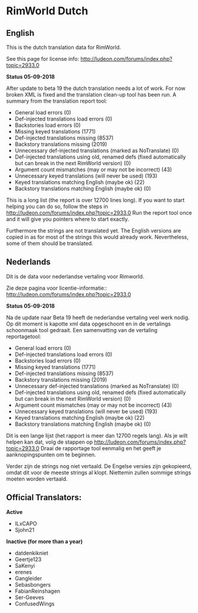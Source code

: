 # RimWorld Dutch
## English
This is the dutch translation data for RimWorld.

See this page for license info:
http://ludeon.com/forums/index.php?topic=2933.0

**Status 05-09-2018**

After update to beta 19 the dutch translation needs a lot of work.
For now broken XML is fixed and the translation clean-up tool has been run.
A summary from the translation report tool:
- General load errors (0)
- Def-injected translations load errors (0)
- Backstories load errors (0)
- Missing keyed translations (1771)
- Def-injected translations missing (8537)
- Backstory translations missing (2019)
- Unnecessary def-injected translations (marked as NoTranslate) (0)
- Def-injected translations using old, renamed defs (fixed automatically but can break in the next RimWorld version) (0)
- Argument count mismatches (may or may not be incorrect) (43) 
- Unnecessary keyed translations (will never be used) (193)
- Keyed translations matching English (maybe ok) (22)
- Backstory translations matching English (maybe ok) (0)

This is a long list (the report is over 12700 lines long). If you want to start helping you can do so, follow the steps in http://ludeon.com/forums/index.php?topic=2933.0
Run the report tool once and it will give you pointers where to start exactly.

Furthermore the strings are not translated yet. The English versions are copied in as for most of the strings this would already work. Nevertheless, some of them should be translated.

## Nederlands
Dit is de data voor nederlandse vertaling voor Rimworld.

Zie deze pagina voor licentie-informatie::
http://ludeon.com/forums/index.php?topic=2933.0

**Status 05-09-2018**

Na de update naar Beta 19 heeft de nederlandse vertaling veel werk nodig.
Op dit moment is kapotte xml data opgeschoont en in de vertalings schoonmaak tool gedraait.
Een samenvatting van de vertaling reportagetool:
- General load errors (0)
- Def-injected translations load errors (0)
- Backstories load errors (0)
- Missing keyed translations (1771)
- Def-injected translations missing (8537)
- Backstory translations missing (2019)
- Unnecessary def-injected translations (marked as NoTranslate) (0)
- Def-injected translations using old, renamed defs (fixed automatically but can break in the next RimWorld version) (0)
- Argument count mismatches (may or may not be incorrect) (43) 
- Unnecessary keyed translations (will never be used) (193)
- Keyed translations matching English (maybe ok) (22)
- Backstory translations matching English (maybe ok) (0)

Dit is een lange lijst (het rapport is meer dan 12700 regels lang). Als je wilt helpen kan dat, volg de stappen op http://ludeon.com/forums/index.php?topic=2933.0
Draai de rapportage tool eenmalig en het geeft je aanknopingspunten om te beginnen.

Verder zijn de strings nog niet vertaald. De Engelse versies zijn gekopieerd, omdat dit voor de meeste strings al klopt. Niettemin zullen sommige strings moeten worden vertaald.

## Official Translators:
**Active**
- ILxCAPO
- Sjohn21

**Inactive (for more than a year)**
- datdenkikniet
- Geertje123
- SaKenyi
- erenes
- Gangleider
- Sebasbongers
- FabianReinshagen
- Ser-Geeves
- ConfusedWings

